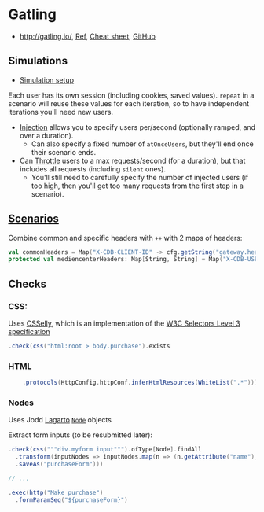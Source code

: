 # Gatling

* <http://gatling.io/>, [Ref](http://gatling.io/docs/2.2.1/),
  [Cheat sheet](http://gatling.io/#/cheat-sheet/2.2.1), [GitHub](https://github.com/gatling/gatling)

## Simulations

* [Simulation setup](http://gatling.io/docs/2.2.1/general/simulation_setup.html)

Each user has its own session (including cookies, saved values).  `repeat` in a scenario will reuse these values for each iteration, so to have independent iterations you'll need new users.

* [Injection](http://gatling.io/docs/2.2.1/general/simulation_setup.html#injection) allows you to specify users per/second (optionally ramped, and over a duration).
  * Can also specify a fixed number of `atOnceUsers`, but they'll end once their scenario ends.
* Can [Throttle](http://gatling.io/docs/2.2.1/general/simulation_setup.html#throttling) users to a max requests/second (for a duration), but that includes all requests (including `silent` ones).
  * You'll still need to carefully specify the number of injected users (if too high, then you'll get too many requests from the first step in a scenario).

## [Scenarios](http://gatling.io/docs/2.2.1/general/scenario.html)

Combine common and specific headers with `++` with 2 maps of headers:

```scala
val commonHeaders = Map("X-CDB-CLIENT-ID" -> cfg.getString("gateway.headers.client-id"), ...)
protected val mediencenterHeaders: Map[String, String] = Map("X-CDB-USER-TOKEN"->cfg.getString("gateway.token.user")) ++ commonHeaders
```

## Checks

### CSS:

Uses [CSSelly](http://jodd.org/doc/csselly/), which is an implementation of the [W3C Selectors Level 3 specification](https://www.w3.org/TR/css3-selectors/)

```scala
.check(css("html:root > body.purchase").exists
```

### HTML

```scala
    .protocols(HttpConfig.httpConf.inferHtmlResources(WhiteList(".*")))
```

### Nodes

Uses Jodd [Lagarto](http://jodd.org/doc/lagarto/) [`Node`](http://jodd.org/api/jodd/lagarto/dom/Node.html) objects

Extract form inputs (to be resubmitted later):

```scala
.check(css("""div.myform input""").ofType[Node].findAll
  .transform(inputNodes => inputNodes.map(n => (n.getAttribute("name"), n.getAttribute("value"))))
  .saveAs("purchaseForm")))

// ...

.exec(http("Make purchase")
  .formParamSeq("${purchaseForm}")
```
